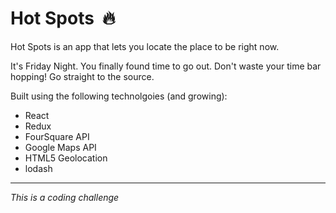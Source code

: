 # Hot Spots  🔥

Hot Spots is an app that lets you locate the place to be right now.

It's Friday Night. You finally found time to go out. Don't waste your time bar hopping! Go straight to the source.

Built using the following technolgoies (and growing): 
* React
* Redux
* FourSquare API
* Google Maps API
* HTML5 Geolocation
* lodash

________________
*This is a coding challenge*
